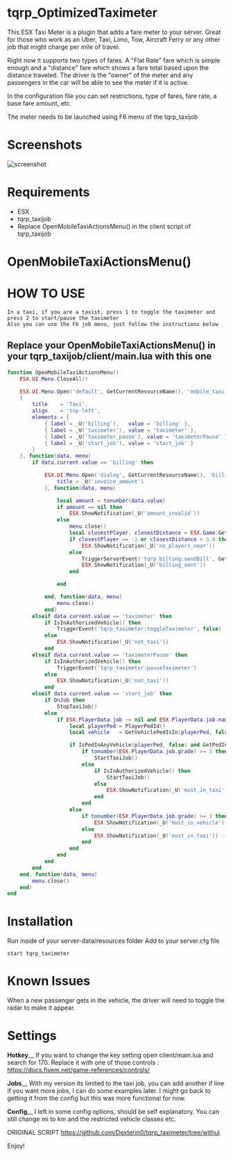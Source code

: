# tqrp_OptimizedTaximeter

This ESX Taxi Meter is a plugin that adds a fare meter to your server. Great for those
who work as an Uber, Taxi, Limo, Tow, Aircraft Ferry or any other job that might
charge per mile of travel.

Right now it supports two types of fares. A "Flat Rate" fare which is simple
enough and a "distance" fare which shows a fare total based upon the distance
traveled. The driver is the "owner" of the meter and any passengers in the car
will be able to see the meter if it is active.

In the configuration file you can set restrictions, type of fares, fare rate, a base fare amount, etc.

The meter needs to be launched using F6 menu of the tqrp_taxijob 

# Screenshots

![screenshot](https://i.imgur.com/zyRvjDC.jpg)

# Requirements
- ESX
- tqrp_taxijob
- Replace OpenMobileTaxiActionsMenu() in the client script of tqrp_taxijob

# OpenMobileTaxiActionsMenu()

# HOW TO USE

	In a taxi, if you are a taxist, press 1 to toggle the taximeter and press 2 to start/pause the taximeter
	Also you can use the F6 job menu, just follow the instructions below

## Replace your OpenMobileTaxiActionsMenu() in your tqrp_taxijob/client/main.lua with this one

```lua
function OpenMobileTaxiActionsMenu()
	ESX.UI.Menu.CloseAll()

	ESX.UI.Menu.Open('default', GetCurrentResourceName(), 'mobile_taxi_actions',
	{
		title    = 'Taxi',
		align    = 'top-left',
		elements = {
			{ label = _U('billing'),   value = 'billing' },
			{ label = _U('taximeter'), value = 'taximeter' },
			{ label = _U('taximeter_pause'), value = 'taximeterPause' },
			{ label = _U('start_job'), value = 'start_job' }
		}
	}, function(data, menu)
		if data.current.value == 'billing' then

			ESX.UI.Menu.Open('dialog', GetCurrentResourceName(), 'billing', {
				title = _U('invoice_amount')
			}, function(data, menu)

				local amount = tonumber(data.value)
				if amount == nil then
					ESX.ShowNotification(_U('amount_invalid'))
				else
					menu.close()
					local closestPlayer, closestDistance = ESX.Game.GetClosestPlayer()
					if closestPlayer == -1 or closestDistance > 3.0 then
						ESX.ShowNotification(_U('no_players_near'))
					else
						TriggerServerEvent('tqrp_billing:sendBill', GetPlayerServerId(closestPlayer), 'society_taxi', 'Taxi', amount)
						ESX.ShowNotification(_U('billing_sent'))
					end

				end

			end, function(data, menu)
				menu.close()
			end)
		elseif data.current.value == 'taximeter' then
			if IsInAuthorizedVehicle() then
				TriggerEvent('tqrp_taximeter:toggleTaximeter', false)
			else
				ESX.ShowNotification(_U('not_taxi'))
			end
		elseif data.current.value == 'taximeterPause' then
			if IsInAuthorizedVehicle() then
				TriggerEvent('tqrp_taximeter:pauseTaximeter')
			else
				ESX.ShowNotification(_U('not_taxi'))
			end
		elseif data.current.value == 'start_job' then
			if OnJob then
				StopTaxiJob()
			else
				if ESX.PlayerData.job ~= nil and ESX.PlayerData.job.name == 'taxi' then
					local playerPed = PlayerPedId()
					local vehicle   = GetVehiclePedIsIn(playerPed, false)

					if IsPedInAnyVehicle(playerPed, false) and GetPedInVehicleSeat(vehicle, -1) == playerPed then
						if tonumber(ESX.PlayerData.job.grade) >= 3 then
							StartTaxiJob()
						else
							if IsInAuthorizedVehicle() then
								StartTaxiJob()
							else
								ESX.ShowNotification(_U('must_in_taxi')) --ADD THIS TRANSLATION IN YOUR LOCAL
							end
						end
					else
						if tonumber(ESX.PlayerData.job.grade) >= 3 then
							ESX.ShowNotification(_U('must_in_vehicle')) --ADD THIS TRANSLATION IN YOUR LOCAL
						else
							ESX.ShowNotification(_U('must_in_taxi')) --ADD THIS TRANSLATION IN YOUR LOCAL
						end
					end
				end
			end
		end
	end, function(data, menu)
		menu.close()
	end)
end
```

# Installation
Run inside of your server-data/resources folder
Add to your server.cfg file
```
start tqrp_taximeter
```

# Known Issues
When a new passenger gets in the vehicle, the driver will need to toggle the radar to
make it appear.

# Settings
________________________Hotkey__________________________
If you want to change the key setting open client/main.lua and search for 170.
Replace it with one of those controls : https://docs.fivem.net/game-references/controls/

________________________Jobs__________________________
With my version its limited to the taxi job, you can add another if line if you want more jobs, I can do some examples later.
I might go back to getting it from the config but this was more functional for now.

________________________Config__________________________
I left in some config options, should be self explanatory.
You can still change mi to km and the restricted vehicle classes etc.

ORIGINAL SCRIPT https://github.com/Dexterin0/tqrp_taximeter/tree/withui

Enjoy!

